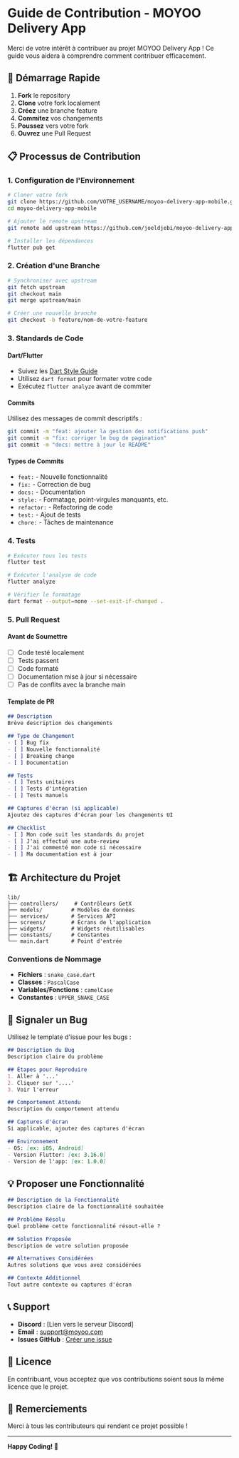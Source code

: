 # Guide de Contribution - MOYOO Delivery App

Merci de votre intérêt à contribuer au projet MOYOO Delivery App ! Ce guide vous aidera à comprendre comment contribuer efficacement.

## 🚀 Démarrage Rapide

1. **Fork** le repository
2. **Clone** votre fork localement
3. **Créez** une branche feature
4. **Commitez** vos changements
5. **Poussez** vers votre fork
6. **Ouvrez** une Pull Request

## 📋 Processus de Contribution

### 1. Configuration de l'Environnement

```bash
# Cloner votre fork
git clone https://github.com/VOTRE_USERNAME/moyoo-delivery-app-mobile.git
cd moyoo-delivery-app-mobile

# Ajouter le remote upstream
git remote add upstream https://github.com/joeldjebi/moyoo-delivery-app-mobile.git

# Installer les dépendances
flutter pub get
```

### 2. Création d'une Branche

```bash
# Synchroniser avec upstream
git fetch upstream
git checkout main
git merge upstream/main

# Créer une nouvelle branche
git checkout -b feature/nom-de-votre-feature
```

### 3. Standards de Code

#### Dart/Flutter
- Suivez les [Dart Style Guide](https://dart.dev/guides/language/effective-dart/style)
- Utilisez `dart format` pour formater votre code
- Exécutez `flutter analyze` avant de commiter

#### Commits
Utilisez des messages de commit descriptifs :
```bash
git commit -m "feat: ajouter la gestion des notifications push"
git commit -m "fix: corriger le bug de pagination"
git commit -m "docs: mettre à jour le README"
```

#### Types de Commits
- `feat:` - Nouvelle fonctionnalité
- `fix:` - Correction de bug
- `docs:` - Documentation
- `style:` - Formatage, point-virgules manquants, etc.
- `refactor:` - Refactoring de code
- `test:` - Ajout de tests
- `chore:` - Tâches de maintenance

### 4. Tests

```bash
# Exécuter tous les tests
flutter test

# Exécuter l'analyse de code
flutter analyze

# Vérifier le formatage
dart format --output=none --set-exit-if-changed .
```

### 5. Pull Request

#### Avant de Soumettre
- [ ] Code testé localement
- [ ] Tests passent
- [ ] Code formaté
- [ ] Documentation mise à jour si nécessaire
- [ ] Pas de conflits avec la branche main

#### Template de PR
```markdown
## Description
Brève description des changements

## Type de Changement
- [ ] Bug fix
- [ ] Nouvelle fonctionnalité
- [ ] Breaking change
- [ ] Documentation

## Tests
- [ ] Tests unitaires
- [ ] Tests d'intégration
- [ ] Tests manuels

## Captures d'écran (si applicable)
Ajoutez des captures d'écran pour les changements UI

## Checklist
- [ ] Mon code suit les standards du projet
- [ ] J'ai effectué une auto-review
- [ ] J'ai commenté mon code si nécessaire
- [ ] Ma documentation est à jour
```

## 🏗️ Architecture du Projet

```
lib/
├── controllers/     # Contrôleurs GetX
├── models/         # Modèles de données
├── services/       # Services API
├── screens/        # Écrans de l'application
├── widgets/        # Widgets réutilisables
├── constants/      # Constantes
└── main.dart       # Point d'entrée
```

### Conventions de Nommage

- **Fichiers** : `snake_case.dart`
- **Classes** : `PascalCase`
- **Variables/Fonctions** : `camelCase`
- **Constantes** : `UPPER_SNAKE_CASE`

## 🐛 Signaler un Bug

Utilisez le template d'issue pour les bugs :

```markdown
## Description du Bug
Description claire du problème

## Étapes pour Reproduire
1. Aller à '...'
2. Cliquer sur '....'
3. Voir l'erreur

## Comportement Attendu
Description du comportement attendu

## Captures d'écran
Si applicable, ajoutez des captures d'écran

## Environnement
- OS: [ex: iOS, Android]
- Version Flutter: [ex: 3.16.0]
- Version de l'app: [ex: 1.0.0]
```

## 💡 Proposer une Fonctionnalité

```markdown
## Description de la Fonctionnalité
Description claire de la fonctionnalité souhaitée

## Problème Résolu
Quel problème cette fonctionnalité résout-elle ?

## Solution Proposée
Description de votre solution proposée

## Alternatives Considérées
Autres solutions que vous avez considérées

## Contexte Additionnel
Tout autre contexte ou captures d'écran
```

## 📞 Support

- **Discord** : [Lien vers le serveur Discord]
- **Email** : support@moyoo.com
- **Issues GitHub** : [Créer une issue](https://github.com/joeldjebi/moyoo-delivery-app-mobile/issues)

## 📄 Licence

En contribuant, vous acceptez que vos contributions soient sous la même licence que le projet.

## 🙏 Remerciements

Merci à tous les contributeurs qui rendent ce projet possible !

---

**Happy Coding! 🚀**
